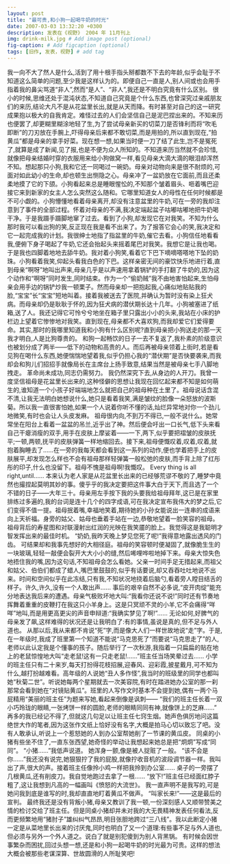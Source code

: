 ```yaml
---
layout: post
title: "最可贵,和小狗一起喝牛奶的时光"
date: 2007-03-03 13:32:20 +0300
description: 发表在《视野》 2004 年 11月刊上
img: drink-milk.jpg # Add image post (optional)
fig-caption: # Add figcaption (optional)
tags: [旧作, 发表，视野] # add tag
---
```

<!--`_posts` directory 打框--> 


我一向不大了然人是什么,活到了用十根手指头掰都数不下去的年龄,似乎会耻于不知道这么简单的问题,至少我是这样认为的。即便自己一直是人,别人间或也会用手指着我的鼻尖骂道“非人”,然而“是人”、“非人”,我还是不明白究竟有什么区别。 
很小的时候,思维还处于混沌状态,不知道自己究竟是个什么东西,也曾深究过亲戚朋友们的来历,结论大凡不是从花盆里长出,就是从天而降。有时甚至对自己的这一研究成果抱以极大的自我肯定。难怪过去的人们会坚信自己是泥巴捏出来的。不知来历也便罢了,却更糊里糊涂地轻了生,为了尝试母亲新买的切菜刀是否锋利而将“吹毛即断”的刀刃放在手腕上,吓得母亲后来都不敢切菜,而是用拍的,所以直到现在,“拍黄瓜”都是母亲的拿手好菜。现在想一想,如果当时便一刀了结了此生,岂不是冤死了,就算是成了新闻,见了报,也是不便为众人所知的。不知道来历当然就不会珍惜,就像把母亲结婚时穿的衣服用来给小狗做窝一样,看见母亲大滴大滴的眼泪却浑然不知。想起那只小狗,我和它还一同喝过一碗奶。母亲对动物向来是很不耐烦的,可面对如此幼小的生命,却也顿生出恻隐之心。母亲冲了一盆奶放在它面前,而且还柔柔地摸了它的下颌。小狗看起来总是睡眼惺忪的,不知那个皱着眉头、咂着嘴巴迎接它来到新家的女主人怎么突然这么随和。它哪里知道女人的母性在任何时候都是不可小觑的。小狗懵懂地看着母亲离开,却没有注意盆里的牛奶,可在一旁的我却注意到了事件的全部过程。怀着对母亲的不满,我决定端起盆子咕嘟咕嘟地把牛奶喝干净。于是我蹑手蹑脚地窜了过去。看到了小狗,却发现它在对我笑。不知为什么那时我可以看出狗的笑,反正现在我是看不出来了。为了报答它会心的笑,我决定和它一起完成我的计划。我很绅士地指了指盆里的牛奶,催它去看。小狗信任地看看我,便俯下身子喝起了牛奶,它还会抬起头来摇着尾巴对我笑。我想它是让我也喝。于是我也四脚着地地去舔牛奶。我对着小狗笑,看着它下巴下嘀嘀嗒嗒地下坠的奶珠。小狗看着我笑,仰起头看我白色的下巴。这样亲密无间的豪饮快乐地进行着,直到母亲“啊呀”地叫出声来,母亲几乎是以声速用拿着锅铲的手打翻了牛奶的,因为这个动作和“啊呀”同时发生,同时结束。作为一个“偷奶贼”我不由地害怕起来,生怕母亲会用手边的锅铲炒我一顿栗子。然而母亲却一把抱起我,心痛似地贴贴我的脸,“宝宝”长“宝宝”短地叫着。接着我被送去了医院,并确认为暂时没有染上狂犬病。而母亲却仍是耿耿于怀的,因为狂犬病的潜伏期长达十几年。小狗被塞进了纸箱,送了人。我还记得它可怜兮兮地坐在箱子里只露出小小的头来,我站在小床的护栏边上望着它惨惨地对我笑。直到现在,母亲都不大喜欢狗,而我却爱它们爱得要命。其实,那时的我哪里知道我和小狗有什么区别呢?直到母亲把小狗送走的那一天我才明白,人是比狗尊贵的。 
和狗一起畅饮的日子一去不复返了,我朴素的阶级意识也被划分成了两半——低下的动物和高贵的人。而后再被母亲领着上街时,若是看见狗在喝什么东西,她便惴惴地望着我,似乎仍担心我的“潜伏期”是否快要袭来,而我却会和狗儿们招招手就像局长在主席台上扬手致意,结果当然是被母亲七手八脚地拽走。 
革命尚未成功,同志仍需努力。 
我仍然深究下去,从身边的人开刀。我曾一度坚信祖母是花盆里长出来的,这种怪僻的思想让我现在回忆起来都不知是如何萌生的,谁知道一个小孩子好端端地怎么就把自己的祖母种在土里了。祖母说话含混不清,让我无法明白她想说什么,她只是看着我笑,满是皱纹的脸像一朵怒放的波斯菊。所以我一直很害怕她,如果一个人说着你听不懂的话,灿烂异常地对你一个劲儿地微笑,有时也会让人头皮发麻。 
祖母很内向,不到万不得已,一般不说什么。她常常坐在阳台上看着一盆盆的吊兰,近乎出了神。然后便会吁出一口长气,低下头来看自己干瘪消瘦的双手,用手在皮肤上摩娑着——一下,两下,似乎要把褶皱的皮肤抚平;一顿,两顿,抚平的皮肤弹簧一样地缩回去。接下来,祖母便慨叹着,叹着,叹着,就抱着胸睡去了……在一旁的我每天都会看到这一系列的动作,便也学着把手上的皮肤展平,却发现怎么样也不会有祖母那样轻弹簧一般松弛的皮肤,而手背上除了红彤彤的印子,什么也没留下。祖母不愧是祖母啊!我慨叹。 
Every thing is all right,until…… 
本来认为老人家是从花盆里长出来的已经够荒谬不敬的了,睡梦中竟然也撮捏起莫明其妙的事。傻乎乎的我决定要把这件事大白于天下,而且选了一个不错的日子——大年三十。母亲用左手按下我的头要我给祖母拜年,这已是在家里排练过多遍的,我的台词是连十几个的四字成语,可在我决定宣布我伟大的梦之后,它们变得不值一提。祖母抿着嘴,幸福地笑着,期待她的小孙女能说出一连串的成语来向上天祈福。身旁的姑父、姑母也垂着手站在一边,恭敬地望着一脸笑容的祖母。祖母背后的寿星图和对联漫射出红润的光映在我笑靥的脸上。我觉得这是我聪明才智发挥出来的最佳时机。 
“奶奶,我昨天晚上梦见您死了呢!”我得意地露出透风的门齿。 
可结果却和我事先想好的大相径庭。祖母的笑容顿时便凝固了,就像脆生生的一块玻璃,轻轻一敲便会裂开大大小小的缝,然后唏哩哗啦地掉下来。母亲大惊失色地捂住我的嘴,因为这句话,不知祖母会怎么看她。父亲一时间手足无措起来,而祖父和姑父、伯伯们都成了蜡人,嘴巴里鼓鼓的,似乎有话要说,却又吞吞吐吐地说不出来。时间和空间似乎在此冻结,只有我,不知状况地挠着后脑勺,看着旁人瞠目结舌的样子。许久,许久,没有一个人敢出声…… 
事后的艰辛自然不必多说,“皮开肉绽”能充分地表达我后来的遭遇。母亲气极败坏地大叫:“我看你还说不说!”同时还有节奏地挥舞着重重的皮鞭打在我这只小羊身上。这是只冥顽不灵的小羊,它不会痛得“咩咩”地叫,而是用更高更尖的声音申辩道:“我确实梦见了啊!”…… 
无论如何,好脾气的母亲发了飙,这样难得的状况还是让我明白了:有的事情,虽说是真的,但不足与外人道也。 
从那以后,我从来都不肯说“死”字,而是像大人们一样世故地说“走”字。于是,在一年级时,我成了班里第一个知道不能说“马克思死了”而要说“马克思走了”的人,老师以此认定我是个懂事的孩子。随后举行了一次秋游,我指着一只扁扁的贴在地上的老鼠惊惶地大叫“走老鼠!这有一只走老鼠!……”班主任当场笑晕过去…… 
小学的班主任只有二十来岁,每天打扮得花枝招展,迎春风、迎彩霞,披星戴月,可不知为什么,越打扮越难看。高年级的人说她“丑人多作怪”,我当时的班级里的同学也都叫她“秋菊二世”。听说她每两个星期就去一次美容院,有时在踏进她办公室的那一刹那常会看到她在“对镜贴黄瓜”。班里的人写作文时基本不会提到她,偶有一两个马屁精用“美丽的班主任”为题来写她,看起来倒像是讽刺—— “我们的班主任长着一双小巧玲珑的眼睛,一张烤饼一样的圆脸,老师的眼睛同同有神,就像饼上的芝麻……” 
再多的我已经记不得了,但就这几句足以让班主任七窍生烟。她声色俱厉地问这篇绝世大作的笔者,因为这张作文纸上恰好没有名字,大概是拍马心切以致忘了吧。没有人敢承认,听说上一个惹怒她的人到办公室帮她削了一节课的黄瓜皮。 
同桌的小猪有些坐不住了,一直东张西望,她奇怪的举动让我想起来她总是把“炯炯”写成“同同”。 
“小猪……”我低声说道。 
她浑身一颤,像是被人捉赃了一般。 
“该不会是你……”我还没有说完,她狠狠拧了我的屁股,就像拧收音机的波段调节器一样。我叫出了声,很大的声。接着班主任像拎小鸡一样把我拎到办公室…… 
桌子的一旁摆了几根黄瓜,还有削皮刀。我自觉地跑过去拿了一根…… 
“放下!”班主任已经面红脖子粗了,这让我想到凡高的一幅画叫《愤怒的大流世》。 
我一直声明不是我写的,可是她问我到底是谁写的时,我却直直地盯着黄瓜不做声。 
“叫家长来!”——这是最后的宣判。 
最终我还是没有背叛小猪,母亲又教训了我一顿,一份深刻感人又顺带赞美之情的检讨交给了班主任。但是同桌小猪却并未对我的大无畏精神发表任何看法,反而更频繁地用“猪肘子”雄纠纠气昂昂,明目张胆地跨过“三八线”。我以此断定小猪一定是从菜地里长出来的讨厌鬼,同时也明白了又一个道理:有些事不足与外人道也,但必须与另外一个外人道之。说白了就是别犯傻到为别人背黑锅。 
有时候会因世事繁杂而困扰,回过头想一想,还是和小狗一起喝牛奶的时光最为可贵。这样的想法大概会被那些老谋深算、世故圆滑的人所耻笑吧! 




<!--{% highlight ruby %} 高亮程序区域
def print_hi(name)
  puts "Hi, #{name}"
end
print_hi('Tom')
#=> prints 'Hi, Tom' to STDOUT.
{% endhighlight %}

Check out the [Jekyll docs][jekyll-docs] for more info on how to get the most out of Jekyll. File all bugs/feature requests at [Jekyll’s GitHub repo][jekyll-gh]. If you have questions, you can ask them on [Jekyll Talk][jekyll-talk].

[jekyll-docs]: https://jekyllrb.com/docs/home 引用链接
[jekyll-gh]:   https://github.com/jekyll/jekyll
[jekyll-talk]: https://talk.jekyllrb.com/
-->